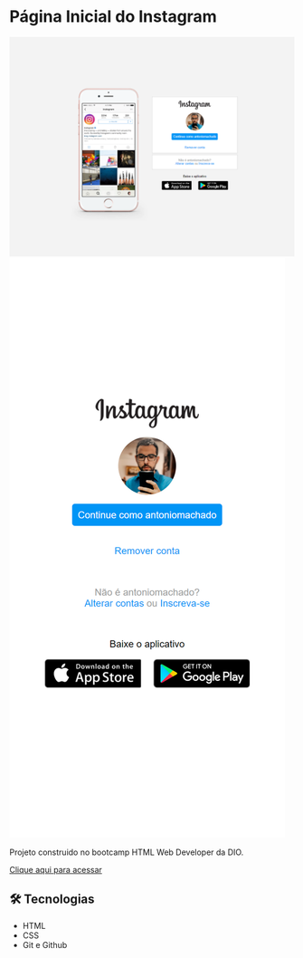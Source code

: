 # Página Inicial do Instagram

![preview](/preview_desktop.png)
![previwe](/preview_mobile.png)

Projeto construido no bootcamp HTML Web Developer da DIO.

[Clique aqui para acessar](https://antonio21machado.github.io/nlw-esports/)

## 🛠 Tecnologias

- HTML
- CSS
- Git e Github